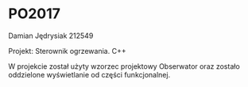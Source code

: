 # PO2017
Damian Jędrysiak 212549

Projekt: Sterownik ogrzewania. C++

W projekcie został użyty wzorzec projektowy Obserwator oraz zostało oddzielone wyświetlanie od części funkcjonalnej. 
